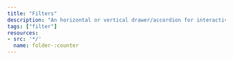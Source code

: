 ```yaml
---
title: "Filters"
description: "An horizontal or vertical drawer/accordion for interactive dashboards with filters. Hidden by default and available on demand to offer more visibility."
tags: ["filter"]
resources:
- src: '*/'
  name: folder-:counter
---
```

